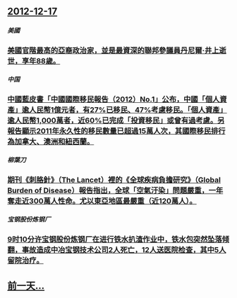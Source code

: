 ## [2012-12-17](/zh/news/2012/12/17/index.md)

##### 美國
### [美國官階最高的亞裔政治家，並是最資深的聯邦參議員丹尼爾·井上逝世，享年88歲。](/zh/news/2012/12/17/美國官階最高的亞裔政治家-並是最資深的聯邦參議員丹尼爾-井上逝世-享年88歲.md)
##### 中国
### [中國藍皮書「中國國際移民報告（2012）No.1」公布，中國「個人資產」逾人民幣1億元者，有27%已移民、47%考慮移民。「個人資產」逾人民幣1,000萬者，近60%已完成「投資移民」或曾有過考慮。另報告顯示2011年永久性的移民數量已超過15萬人次，其國際移民排行為加拿大、澳洲和紐西蘭。](/zh/news/2012/12/17/中國藍皮書-中國國際移民報告-2012-No1-公布-中國-個人資產-逾人民幣1億元者-有27-已移民-47-考慮移民.md)
##### 柳葉刀
### [期刊《刺胳針》（The Lancet）裡的《全球疾病負擔研究》（Global Burden of Disease）報告指出，全球「空氣汙染」問題嚴重，一年奪走近300萬人性命。尤以東亞地區最嚴重（近120萬人）。](/zh/news/2012/12/17/期刊-刺胳針-The-Lancet-裡的-全球疾病負擔研究-Global-Burden-of-Disease-報告指.md)
##### 宝钢股份炼钢厂
### [9时10分许宝钢股份炼钢厂在进行铁水扒渣作业中，铁水包突然坠落倾翻，事故造成中冶宝钢技术公司2人死亡，12人送医院检查，其中5人留院治疗。](/zh/news/2012/12/17/9时10分许宝钢股份炼钢厂在进行铁水扒渣作业中-铁水包突然坠落倾翻-事故造成中冶宝钢技术公司2人死亡-12人送医院检查.md)
## [前一天...](/zh/news/2012/12/16/index.md)

